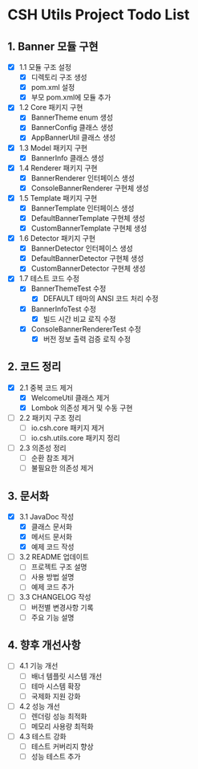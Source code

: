 # CSH Utils Project Todo List

## 1. Banner 모듈 구현
- [x] 1.1 모듈 구조 설정
  - [x] 디렉토리 구조 생성
  - [x] pom.xml 설정
  - [x] 부모 pom.xml에 모듈 추가
- [x] 1.2 Core 패키지 구현
  - [x] BannerTheme enum 생성
  - [x] BannerConfig 클래스 생성
  - [x] AppBannerUtil 클래스 생성
- [x] 1.3 Model 패키지 구현
  - [x] BannerInfo 클래스 생성
- [x] 1.4 Renderer 패키지 구현
  - [x] BannerRenderer 인터페이스 생성
  - [x] ConsoleBannerRenderer 구현체 생성
- [x] 1.5 Template 패키지 구현
  - [x] BannerTemplate 인터페이스 생성
  - [x] DefaultBannerTemplate 구현체 생성
  - [x] CustomBannerTemplate 구현체 생성
- [x] 1.6 Detector 패키지 구현
  - [x] BannerDetector 인터페이스 생성
  - [x] DefaultBannerDetector 구현체 생성
  - [x] CustomBannerDetector 구현체 생성
- [x] 1.7 테스트 코드 수정
  - [x] BannerThemeTest 수정
    - [x] DEFAULT 테마의 ANSI 코드 처리 수정
  - [x] BannerInfoTest 수정
    - [x] 빌드 시간 비교 로직 수정
  - [x] ConsoleBannerRendererTest 수정
    - [x] 버전 정보 출력 검증 로직 수정

## 2. 코드 정리
- [x] 2.1 중복 코드 제거
  - [x] WelcomeUtil 클래스 제거
  - [x] Lombok 의존성 제거 및 수동 구현
- [ ] 2.2 패키지 구조 정리
  - [ ] io.csh.core 패키지 제거
  - [ ] io.csh.utils.core 패키지 정리
- [ ] 2.3 의존성 정리
  - [ ] 순환 참조 제거
  - [ ] 불필요한 의존성 제거

## 3. 문서화
- [x] 3.1 JavaDoc 작성
  - [x] 클래스 문서화
  - [x] 메서드 문서화
  - [x] 예제 코드 작성
- [ ] 3.2 README 업데이트
  - [ ] 프로젝트 구조 설명
  - [ ] 사용 방법 설명
  - [ ] 예제 코드 추가
- [ ] 3.3 CHANGELOG 작성
  - [ ] 버전별 변경사항 기록
  - [ ] 주요 기능 설명

## 4. 향후 개선사항
- [ ] 4.1 기능 개선
  - [ ] 배너 템플릿 시스템 개선
  - [ ] 테마 시스템 확장
  - [ ] 국제화 지원 강화
- [ ] 4.2 성능 개선
  - [ ] 렌더링 성능 최적화
  - [ ] 메모리 사용량 최적화
- [ ] 4.3 테스트 강화
  - [ ] 테스트 커버리지 향상
  - [ ] 성능 테스트 추가 